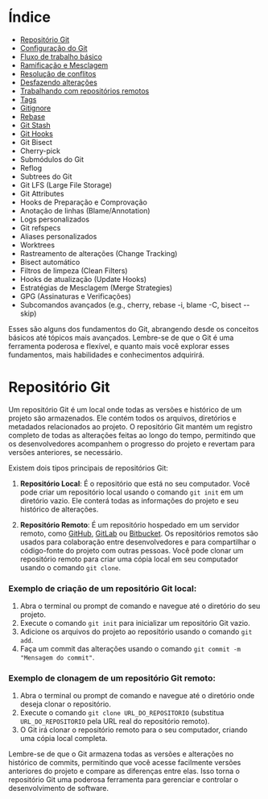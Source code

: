 # Índice
+ [Repositório Git](#repgit)
+ [Configuração do Git](#configgit)
+ [Fluxo de trabalho básico](#fluxotrabalho)
+ [Ramificação e Mesclagem](#ramificamescla)
+ [Resolução de conflitos](#resolucaoconflitos)
+ [Desfazendo alterações](#desfazendoalts)
+ [Trabalhando com repositórios remotos](#trabalhoremoto)
+ [Tags](#tags)
+ [Gitignore](#gitignore)
+ [Rebase](#rebase)
+ [Git Stash](#gitstash)
+ [Git Hooks](#githooks)
+ Git Bisect
+ Cherry-pick
+ Submódulos do Git
+ Reflog
+ Subtrees do Git
+ Git LFS (Large File Storage)
+ Git Attributes
+ Hooks de Preparação e Comprovação
+ Anotação de linhas (Blame/Annotation)
+ Logs personalizados
+ Git refspecs
+ Aliases personalizados
+ Worktrees
+ Rastreamento de alterações (Change Tracking)
+ Bisect automático
+ Filtros de limpeza (Clean Filters)
+ Hooks de atualização (Update Hooks)
+ Estratégias de Mesclagem (Merge Strategies)
+ GPG (Assinaturas e Verificações)
+ Subcomandos avançados (e.g., cherry, rebase -i, blame -C, bisect --skip)

Esses são alguns dos fundamentos do Git, abrangendo desde os conceitos básicos até tópicos mais avançados. Lembre-se de que o Git é uma ferramenta poderosa e flexível, e quanto mais você explorar esses fundamentos, mais habilidades e conhecimentos adquirirá.

# <a name="#repgit"></a>Repositório Git

Um repositório Git é um local onde todas as versões e histórico de um projeto são armazenados. Ele contém todos os arquivos, diretórios e metadados relacionados ao projeto. O repositório Git mantém um registro completo de todas as alterações feitas ao longo do tempo, permitindo que os desenvolvedores acompanhem o progresso do projeto e revertam para versões anteriores, se necessário.

Existem dois tipos principais de repositórios Git:

1. **Repositório Local**: É o repositório que está no seu computador. Você pode criar um repositório local usando o comando `git init` em um diretório vazio. Ele conterá todas as informações do projeto e seu histórico de alterações.

2. **Repositório Remoto**: É um repositório hospedado em um servidor remoto, como [GitHub](https://github.com/), [GitLab](https://about.gitlab.com/) ou [Bitbucket](https://bitbucket.org/). Os repositórios remotos são usados para colaboração entre desenvolvedores e para compartilhar o código-fonte do projeto com outras pessoas. Você pode clonar um repositório remoto para criar uma cópia local em seu computador usando o comando `git clone`.

### Exemplo de criação de um repositório Git local:

1. Abra o terminal ou prompt de comando e navegue até o diretório do seu projeto.
2. Execute o comando `git init` para inicializar um repositório Git vazio.
3. Adicione os arquivos do projeto ao repositório usando o comando `git add`.
4. Faça um commit das alterações usando o comando `git commit -m "Mensagem do commit"`.

### Exemplo de clonagem de um repositório Git remoto:

1. Abra o terminal ou prompt de comando e navegue até o diretório onde deseja clonar o repositório.
2. Execute o comando `git clone URL_DO_REPOSITORIO` (substitua `URL_DO_REPOSITORIO` pela URL real do repositório remoto).
3. O Git irá clonar o repositório remoto para o seu computador, criando uma cópia local completa.

Lembre-se de que o Git armazena todas as versões e alterações no histórico de commits, permitindo que você acesse facilmente versões anteriores do projeto e compare as diferenças entre elas. Isso torna o repositório Git uma poderosa ferramenta para gerenciar e controlar o desenvolvimento de software.


